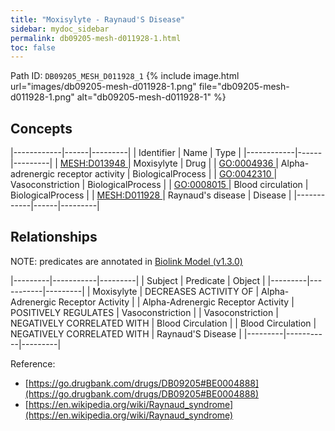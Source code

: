 ```yaml
---
title: "Moxisylyte - Raynaud'S Disease"
sidebar: mydoc_sidebar
permalink: db09205-mesh-d011928-1.html
toc: false 
---
```



Path ID: `DB09205_MESH_D011928_1`
{% include image.html url="images/db09205-mesh-d011928-1.png" file="db09205-mesh-d011928-1.png" alt="db09205-mesh-d011928-1" %}

## Concepts

|------------|------|---------|
| Identifier | Name | Type    |
|------------|------|---------|
| <a href="https://identifiers.org/MESH:D013948">MESH:D013948 </a> | Moxisylyte | Drug |
| <a href="https://identifiers.org/GO:0004936">GO:0004936 </a> | Alpha-adrenergic receptor activity | BiologicalProcess |
| <a href="https://identifiers.org/GO:0042310">GO:0042310 </a> | Vasoconstriction | BiologicalProcess |
| <a href="https://identifiers.org/GO:0008015">GO:0008015 </a> | Blood circulation | BiologicalProcess |
| <a href="https://identifiers.org/MESH:D011928">MESH:D011928 </a> | Raynaud's disease | Disease |
|------------|------|---------|

## Relationships


NOTE: predicates are annotated in <a href="https://github.com/biolink/biolink-model/releases/tag/v1.3.0">Biolink Model (v1.3.0)</a>

|---------|-----------|---------|
| Subject | Predicate | Object  |
|---------|-----------|---------|
| Moxisylyte | DECREASES ACTIVITY OF | Alpha-Adrenergic Receptor Activity |
| Alpha-Adrenergic Receptor Activity | POSITIVELY REGULATES | Vasoconstriction |
| Vasoconstriction | NEGATIVELY CORRELATED WITH | Blood Circulation |
| Blood Circulation | NEGATIVELY CORRELATED WITH | Raynaud'S Disease |
|---------|-----------|---------|

Reference: 
  - [https://go.drugbank.com/drugs/DB09205#BE0004888](https://go.drugbank.com/drugs/DB09205#BE0004888)
  - [https://en.wikipedia.org/wiki/Raynaud_syndrome](https://en.wikipedia.org/wiki/Raynaud_syndrome)
